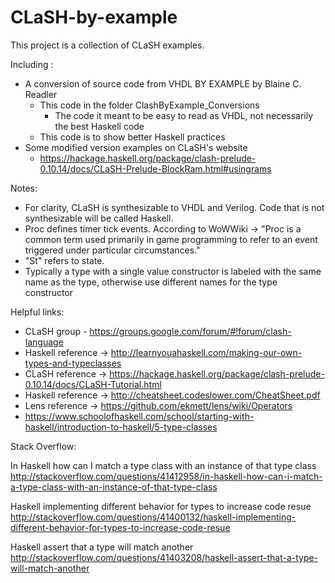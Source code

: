 # CLaSH-by-example
This project is a collection of CLaSH examples.

Including :
- A conversion of source code from VHDL BY EXAMPLE by Blaine C. Readler
  - This code in the folder ClashByExample_Conversions
    - The code it meant to be easy to read as VHDL, not necessarily the best Haskell code
  - This code is to show better Haskell practices
- Some modified version examples on CLaSH's website
  * https://hackage.haskell.org/package/clash-prelude-0.10.14/docs/CLaSH-Prelude-BlockRam.html#usingrams


Notes:
- For clarity, CLaSH is synthesizable to VHDL and Verilog. Code that is not synthesizable will be called Haskell.
- Proc defines timer tick events. According to WoWWiki -> "Proc is a common term used primarily in game programming to refer to an event triggered under particular circumstances."
- "St" refers to state.
- Typically a type with a single value constructor is labeled with the same name as the type, otherwise use different names for the type constructor 


Helpful links:
- CLaSH group - https://groups.google.com/forum/#!forum/clash-language
- Haskell reference -> http://learnyouahaskell.com/making-our-own-types-and-typeclasses
- CLaSH reference -> https://hackage.haskell.org/package/clash-prelude-0.10.14/docs/CLaSH-Tutorial.html
- Haskell reference -> http://cheatsheet.codeslower.com/CheatSheet.pdf
- Lens reference -> https://github.com/ekmett/lens/wiki/Operators
- https://www.schoolofhaskell.com/school/starting-with-haskell/introduction-to-haskell/5-type-classes


Stack Overflow:

In Haskell how can I match a type class with an instance of that type class
http://stackoverflow.com/questions/41412958/in-haskell-how-can-i-match-a-type-class-with-an-instance-of-that-type-class

Haskell implementing different behavior for types to increase code resue
http://stackoverflow.com/questions/41400132/haskell-implementing-different-behavior-for-types-to-increase-code-resue

Haskell assert that a type will match another
http://stackoverflow.com/questions/41403208/haskell-assert-that-a-type-will-match-another
